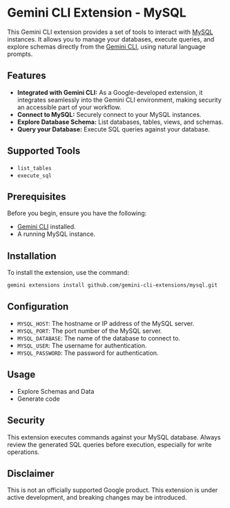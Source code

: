 # Gemini CLI Extension - MySQL

This Gemini CLI extension provides a set of tools to interact with [MySQL](https://dev.mysql.com/doc/) instances. It allows you to manage your databases, execute queries, and explore schemas directly from the [Gemini CLI](https://google-gemini.github.io/gemini-cli/), using natural language prompts.

## Features

* **Integrated with Gemini CLI:** As a Google-developed extension, it integrates seamlessly into the Gemini CLI environment, making security an accessible part of your workflow.
* **Connect to MySQL:** Securely connect to your MySQL instances.
* **Explore Database Schema:** List databases, tables, views, and schemas.
* **Query your Database:** Execute SQL queries against your database.

## Supported Tools

* `list_tables`
* `execute_sql`

## Prerequisites

Before you begin, ensure you have the following:

* [Gemini CLI](https://github.com/google-gemini/gemini-cli) installed.
* A running MySQL instance.

## Installation

To install the extension, use the command:

```bash
gemini extensions install github.com/gemini-cli-extensions/mysql.git
```

## Configuration

* `MYSQL_HOST`: The hostname or IP address of the MySQL server.
* `MYSQL_PORT`: The port number of the MySQL server.
* `MYSQL_DATABASE`: The name of the database to connect to.
* `MYSQL_USER`: The username for authentication.
* `MYSQL_PASSWORD`: The password for authentication.

## Usage

* Explore Schemas and Data
* Generate code

## Security

This extension executes commands against your MySQL database. Always review the generated SQL queries before execution, especially for write operations.

## Disclaimer

This is not an officially supported Google product. This extension is under active development, and breaking changes may be introduced.
